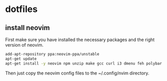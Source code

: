 # dotfiles
## install neovim
First make sure you have installed the necessary packages and the right version of neovim.
````sh
add-apt-repository ppa:neovim-ppa/unstable
apt-get update
apt-get install -y neovim npm unzip make gcc curl i3 dmenu feh polybar
````
Then just copy the neovim config files to the ~/.config/nvim directory.
